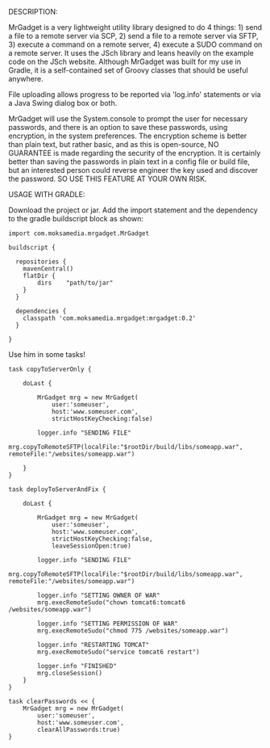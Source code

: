 DESCRIPTION:

MrGadget is a very lightweight utility library designed to do 4 things: 1) send a file to a remote server via SCP, 2) send a file to a remote server via SFTP, 3) execute a command on a remote server, 4) execute a SUDO command on a remote server. It uses the JSch library and leans heavily on the example code on the JSch website. Although MrGadget was built for my use in Gradle, it is a self-contained set of Groovy classes that should be useful anywhere.

File uploading allows progress to be reported via 'log.info' statements or via a Java Swing dialog box or both. 

MrGadget will use the System.console to prompt the user for necessary passwords, and there is an option to save these passwords, using encryption, in the system preferences. The encryption scheme is better than plain text, but rather basic, and as this is open-source, NO GUARANTEE is made regarding the security of the encryption. It is certainly better than saving the passwords in plain text in a config file or build file, but an interested person could reverse engineer the key used and discover the password. SO USE THIS FEATURE AT YOUR OWN RISK.


USAGE WITH GRADLE:

Download the project or jar.
Add the import statement and the dependency to the gradle buildscript block as shown:

	import com.moksamedia.mrgadget.MrGadget

	buildscript {
	
	  repositories {
	    mavenCentral()
		flatDir {
			dirs	"path/to/jar"
		}
	  }
    
	  dependencies {
		classpath 'com.moksamedia.mrgadget:mrgadget:0.2'
	  }

	}

Use him in some tasks!

	task copyToServerOnly {

		doLast {
	
			MrGadget mrg = new MrGadget(
				user:'someuser', 
				host:'www.someuser.com', 
				strictHostKeyChecking:false)
			
			logger.info "SENDING FILE"
			mrg.copyToRemoteSFTP(localFile:"$rootDir/build/libs/someapp.war", remoteFile:"/websites/someapp.war")
		
		}
	}

	task deployToServerAndFix {
	
		doLast {
		
			MrGadget mrg = new MrGadget(
				user:'someuser', 
				host:'www.someuser.com', 
				strictHostKeyChecking:false, 
				leaveSessionOpen:true)
				
			logger.info "SENDING FILE"
			mrg.copyToRemoteSFTP(localFile:"$rootDir/build/libs/someapp.war", remoteFile:"/websites/someapp.war")
			
			logger.info "SETTING OWNER OF WAR"
			mrg.execRemoteSudo("chown tomcat6:tomcat6 /websites/someapp.war")
			
			logger.info "SETTING PERMISSION OF WAR"
			mrg.execRemoteSudo("chmod 775 /websites/someapp.war")
			
			logger.info "RESTARTING TOMCAT"
			mrg.execRemoteSudo("service tomcat6 restart")
						
			logger.info "FINISHED"
			mrg.closeSession()
		}
	}

	task clearPasswords << {
		MrGadget mrg = new MrGadget(
			user:'someuser',
			host:'www.someuser.com',
			clearAllPasswords:true)
	}

